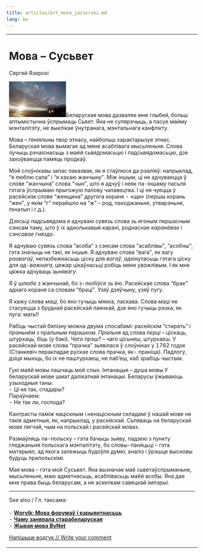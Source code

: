 ```yaml
---
title: articles/art_mova_jazierski.md 
lang: be
---
```



<table>
<tbody>
<tr class="odd">

<td>
<h1 id="мова-сусьвет">Мова – Сусьвет</h1>
<p>Сяргей Язерскі</p>
<p><img src="zachad2.jpg" width="150" height="94" alt="Belarusian language - my universe" />Беларуская мова дазваляе мне глыбей, больш аптымістычна ўспрымаць Сьвет. Яна не супярэчыць, а пасуе майму мэнталітэту, не выклікае ўнутранага, мэнтальнага канфлікту.</p>
<p>Мова – ґеніяльны твор этнасу, найбольш характарызуе этнас. Беларуская мова вымагае ад мяне асаблівага мысьленьня. Слова лучыць рэчаіснасьць з маёй сьвядомасьцю і падсьвядомасьцю, дзе захоўваецца памяць продкаў.</p>
<p>Мой слоўнікавы запас паказвае, як я стаўлюся да рэаліяў: напрыклад, “я люблю сала” і “я кахаю жанчыну”. Між іншым, ці не адчуваецца ў слове “жанчына” слова “чын”, што я адчуў і неяк па-іншаму пасьля гэтага ўспрымаю прыгожую палову чалавецтва. І ці ня чуецца ў расейскім слове “женщина” другога кораня - «щи» (першы корань “жен”, у якім “г” перайшло на “ж” – род, паходжаньне, утварэньне, ґенатып і г.д.).</p>
<p>Дзесьці падсьвядома <em>я</em> адчуваю сувязь слова зь ягоным першасным сэнсам таму, што ў іх аднолькавыя карані, роднаснае <em>каранёвае</em> і <em>сэнсавае гняздо</em>.</p>
<p>Я адчуваю сувязь слова “асоба” з сэнсам слова “асаблівы”, “асобны”, гэта значыць не такі, як іншыя. Я адчуваю слова “вага”, як вагу <em>развагаў</em>, непазбежнасьць ціску для <em>вагаў</em>, <em>ад</em>кінутасьць гэтага ціску для <em>ад-важнага</em>, цяжар цікаўнасьці робіць мяне у<em>важ</em>лівым. І як мне цяжка адчуваць <em>зьнявагу</em>.</p>
<p>Я ў ш<em>любе</em> з жанчынай, бо з-<em>любіўся</em> зь ёю. Расейскае слова “брак” аднаго кораня са словам “браці”. Узяў дзяўчыну, узяў пугу.</p>
<p>Я кажу слова <em>маці</em>, бо яно гучыць мякка, ласкава. Слова <em>маці</em> не стасуецца з бруднай расейскай лаянкай, дзе яно гучыць рэзка, як пуга: мать!!</p>
<p>Рабіць чыстай бялізну можна двума спосабамі: расейскім “стирать” і <em>праньнём</em> з пральным парашком. <em>Пральня</em> ад слова <em>перці</em> – ціскаць, штурхаць, біць (у бакі). <em>Чаго прэш?</em> – чаго цісьнеш, штурхаеш. У расейскай мове слова “прачка” зьявілася ў слоўніках у 1762 годзе (Станкевіч перакладае рускае слова прачка, як- праніца). Падлогу, дзіця мыюць, бо іх не паштурхаеш, не паб’еш, каб зрабіць чыстым.</p>
<p>Гукі маёй мовы лашчаць мой слых. Інтанацыя – душа мовы.У беларускай мове шмат далікатнай інтанацыі. Беларусы ўжываюць узыходныя таны:<br />
- <em>Ці</em> ня так, спадары?<br />
Параўнаем:<br />
- Не так <em>ли</em>, господа?</p>
<p>Кантрасты паміж націскным і ненаціскным складамі ў нашай мове не такія адметныя, як, напрыклад, у расейскай. Сьпяваць на беларускай мове лягчэй, чым на польскай і расейскай мовах.</p>
<p>Размаўляць па-польску – гэта бачыць зьяву, падзею з пункту гледжаньня польскага мэнталітэту, бо словы-паняцьці – гэта матэрыял, ад якога залежыць будоўля думкі, аналіз і ўрэшце высновы будуць прапольскімі.</p>
<p>Мая мова – гэта мой Сусьвет. Яна вызначае маё сьветаўспрыманьне, мысьленьне, маю адметнасьць, асаблівасьць маёй асобы. Яна дае мне права быць беларусам, а не аскепкам савецкай імпэрыі.</p>
<hr />
<p>See also / Гл. таксама:<br />
<br />
- <strong><a href="articles/art_worvik1.html">Worvik: Мова форумаў і варыянтнасьць</a></strong><br />
- <strong><a href="articles/art_decline.html">Чаму заняпала старабеларуская</a></strong><br />
- <strong><a href="articles/art_netspeak.html">Жывая мова ByNet</a></strong><br />
</p>
<p><span class="small"><a href="gb_add.html?ref=http%3A%2F%2Fwww%2Epravapis%2Eorg%2Fart%5Fmova%5Fjazierski%2Easp">Напішыце водгук // Write your comment</a></span></p></td>
</tr>
</tbody>
</table>
